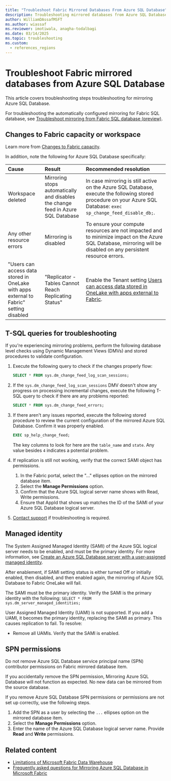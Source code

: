 ```yaml
---
title: "Troubleshoot Fabric Mirrored Databases From Azure SQL Database"
description: Troubleshooting mirrored databases from Azure SQL Database in Microsoft Fabric.
author: WilliamDAssafMSFT
ms.author: wiassaf
ms.reviewer: imotiwala, anagha-todalbagi
ms.date: 03/14/2025
ms.topic: troubleshooting
ms.custom:
  - references_regions
---
```

# Troubleshoot Fabric mirrored databases from Azure SQL Database

This article covers troubleshooting steps troubleshooting for mirroring Azure SQL Database.

For troubleshooting the automatically configured mirroring for Fabric SQL database, see [Troubleshoot mirroring from Fabric SQL database (preview)](../sql/mirroring-troubleshooting.md).

## Changes to Fabric capacity or workspace

Learn more from [Changes to Fabric capacity](troubleshooting.md#changes-to-fabric-capacity). 

In addition, note the following for Azure SQL Database specifically:

| Cause    | Result | Recommended resolution     |
|:--|:--|:--|
| Workspace deleted | Mirroring stops automatically and disables the change feed in Azure SQL Database | In case mirroring is still active on the Azure SQL Database, execute the following stored procedure on your Azure SQL Database: `exec sp_change_feed_disable_db;`. |
| Any other resource errors | Mirroring is disabled | To ensure your compute resources are not impacted and to minimize impact on the Azure SQL Database, mirroring will be disabled on any persistent resource errors. |
| "Users can access data stored in OneLake with apps external to Fabric" setting disabled | "Replicator - Tables Cannot Reach Replicating Status" | Enable the Tenant setting [Users can access data stored in OneLake with apps external to Fabric](../../admin/tenant-settings-index.md#onelake-settings).|

## T-SQL queries for troubleshooting

If you're experiencing mirroring problems, perform the following database level checks using Dynamic Management Views (DMVs) and stored procedures to validate configuration.

1. Execute the following query to check if the changes properly flow:

    ```sql
    SELECT * FROM sys.dm_change_feed_log_scan_sessions;
    ```

1. If the `sys.dm_change_feed_log_scan_sessions` DMV doesn't show any progress on processing incremental changes, execute the following T-SQL query to check if there are any problems reported:

    ```sql
    SELECT * FROM sys.dm_change_feed_errors;
    ```

1. If there aren't any issues reported, execute the following stored procedure to review the current configuration of the mirrored Azure SQL Database. Confirm it was properly enabled.

    ```sql
    EXEC sp_help_change_feed;
    ```

    The key columns to look for here are the `table_name` and `state`. Any value besides `4` indicates a potential problem.

1. If replication is still not working, verify that the correct SAMI object has permissions.
    1. In the Fabric portal, select the "..." ellipses option on the mirrored database item.
    1. Select the **Manage Permissions** option.
    1. Confirm that the Azure SQL logical server name shows with Read, Write permissions.
    1. Ensure that AppId that shows up matches the ID of the SAMI of your Azure SQL Database logical server.

1. [Contact support](/power-bi/support/service-support-options) if troubleshooting is required.

## Managed identity

The System Assigned Managed Identity (SAMI) of the Azure SQL logical server needs to be enabled, and must be the primary identity. For more information, see [Create an Azure SQL Database server with a user-assigned managed identity](/azure/azure-sql/database/authentication-azure-ad-user-assigned-managed-identity-create-server?view=azuresql-db&preserve-view=true&tabs=azure-portal).

After enablement, if SAMI setting status is either turned Off or initially enabled, then disabled, and then enabled again, the mirroring of Azure SQL Database to Fabric OneLake will fail.

The SAMI must be the primary identity. Verify the SAMI is the primary identity with the following: `SELECT * FROM sys.dm_server_managed_identities;`

User Assigned Managed Identity (UAMI) is not supported. If you add a UAMI, it becomes the primary identity, replacing the SAMI as primary. This causes replication to fail. To resolve:
- Remove all UAMIs. Verify that the SAMI is enabled.
<!-- - Use the [REST API to change the SAMI to be the primary identity](/azure/azure-sql/database/authentication-azure-ad-user-assigned-managed-identity-create-server?view=azuresql-db&preserve-view=true&tabs=rest-api). -->

## SPN permissions

Do not remove Azure SQL Database service principal name (SPN) contributor permissions on Fabric mirrored database item.

If you accidentally remove the SPN permission, Mirroring Azure SQL Database will not function as expected. No new data can be mirrored from the source database.

If you remove Azure SQL Database SPN permissions or permissions are not set up correctly, use the following steps.

1. Add the SPN as a user by selecting the `...` ellipses option on the mirrored database item.
1. Select the **Manage Permissions** option.
1. Enter the name of the Azure SQL Database logical server name. Provide **Read** and **Write** permissions.

## Related content

- [Limitations of Microsoft Fabric Data Warehouse](../../data-warehouse/limitations.md)
- [Frequently asked questions for Mirroring Azure SQL Database in Microsoft Fabric](azure-sql-database-mirroring-faq.yml)
